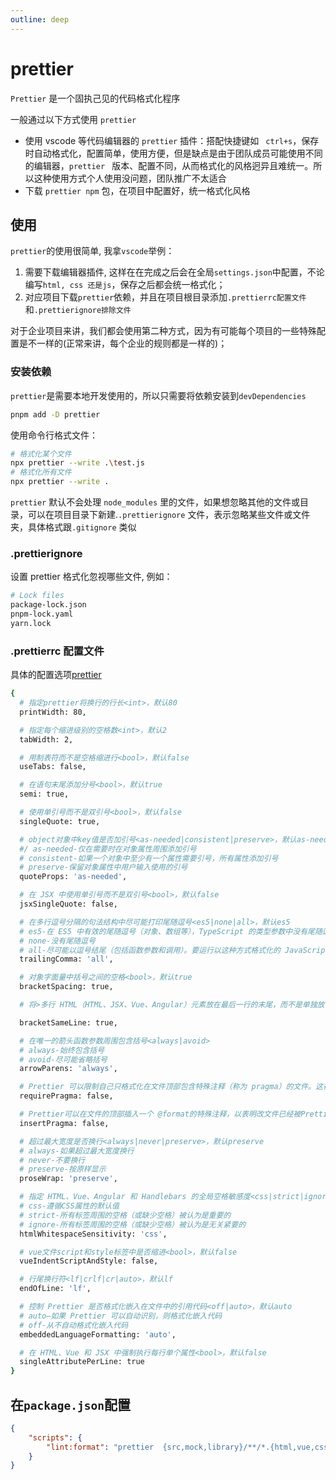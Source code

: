 ```yaml
---
outline: deep
---
```


# prettier

`Prettier` 是一个固执己见的代码格式化程序

一般通过以下方式使用 `prettier`

- 使用 vscode 等代码编辑器的 `prettier` 插件：搭配快捷键如 ` ctrl+s`，保存时自动格式化，配置简单，使用方便，但是缺点是由于团队成员可能使用不同的编辑器，`prettier ` 版本、配置不同，从而格式化的风格迥异且难统一。所以这种使用方式个人使用没问题，团队推广不太适合
- 下载 `prettier npm` 包，在项目中配置好，统一格式化风格

## 使用

`prettier`的使用很简单, 我拿`vscode`举例：

1. 需要下载编辑器插件, 这样在在完成之后会在全局`settings.json`中配置，不论编写`html, css 还是js`，保存之后都会统一格式化；
2. 对应项目下载`prettier`依赖，并且在项目根目录添加`.prettierrc配置文件`和`.prettierignore排除文件`

对于企业项目来讲，我们都会使用第二种方式，因为有可能每个项目的一些特殊配置是不一样的(正常来讲，每个企业的规则都是一样的)；

### 安装依赖

`prettier`是需要本地开发使用的，所以只需要将依赖安装到`devDependencies`

```sh
pnpm add -D prettier
```

使用命令行格式文件：

```bash
# 格式化某个文件
npx prettier --write .\test.js
# 格式化所有文件
npx prettier --write .
```

`prettier` 默认不会处理 `node_modules` 里的文件，如果想忽略其他的文件或目录，可以在项目目录下新建.`.prettierignore` 文件，表示忽略某些文件或文件夹，具体格式跟`.gitignore` 类似

### .prettierignore

设置 prettier 格式化忽视哪些文件, 例如：

```bash
# Lock files
package-lock.json
pnpm-lock.yaml
yarn.lock
```

### .prettierrc 配置文件

具体的配置选项[prettier](https://prettier.io/docs/en/options)

```bash
{
  # 指定prettier将换行的行长<int>，默认80
  printWidth: 80,

  # 指定每个缩进级别的空格数<int>，默认2
  tabWidth: 2,

  # 用制表符而不是空格缩进行<bool>，默认false
  useTabs: false,

  # 在语句末尾添加分号<bool>，默认true
  semi: true,

  # 使用单引号而不是双引号<bool>，默认false
  singleQuote: true,

  # object对象中key值是否加引号<as-needed|consistent|preserve>，默认as-needed
  #/ as-needed-仅在需要时在对象属性周围添加引号
  # consistent-如果一个对象中至少有一个属性需要引号，所有属性添加引号
  # preserve-保留对象属性中用户输入使用的引号
  quoteProps: 'as-needed',

  # 在 JSX 中使用单引号而不是双引号<bool>，默认false
  jsxSingleQuote: false,

  # 在多行逗号分隔的句法结构中尽可能打印尾随逗号<es5|none|all>，默认es5
  # es5-在 ES5 中有效的尾随逗号（对象、数组等），TypeScript 的类型参数中没有尾随逗号
  # none-没有尾随逗号
  # all-尽可能以逗号结尾（包括函数参数和调用）。要运行以这种方式格式化的 JavaScript 代码需要一个支持 ES2017（Node.js 8+ 或现代浏览器）或下层编译的引擎。这还会在 TypeScript 的类型参数中启用尾随逗号（自 2018 年 1 月发布的 TypeScript 2.7 起支持）
  trailingComma: 'all',

  # 对象字面量中括号之间的空格<bool>，默认true
  bracketSpacing: true,

  # 将>多行 HTML（HTML、JSX、Vue、Angular）元素放在最后一行的末尾，而不是单独放在下一行（不适用于自关闭元素）<bool>，默认false

  bracketSameLine: true,

  # 在唯一的箭头函数参数周围包含括号<always|avoid>
  # always-始终包含括号
  # avoid-尽可能省略括号
  arrowParens: 'always',

  # Prettier 可以限制自己只格式化在文件顶部包含特殊注释（称为 pragma）的文件。这在逐渐将大型、未格式化的代码库过渡到 Prettier 时非常有用<bool>
  requirePragma: false,

  # Prettier可以在文件的顶部插入一个 @format的特殊注释，以表明改文件已经被Prettier格式化过了。在使用 --require-pragma参数处理一连串的文件时这个功能将十分有用。如果文件顶部已经有一个doclock，这个选项将新建一行注释，并打上@format标记<bool>，默认false
  insertPragma: false,

  # 超过最大宽度是否换行<always|never|preserve>，默认preserve
  # always-如果超过最大宽度换行
  # never-不要换行
  # preserve-按原样显示
  proseWrap: 'preserve',

  # 指定 HTML、Vue、Angular 和 Handlebars 的全局空格敏感度<css|strict|ignore>，默认css
  # css-遵循CSS属性的默认值
  # strict-所有标签周围的空格（或缺少空格）被认为是重要的
  # ignore-所有标签周围的空格（或缺少空格）被认为是无关紧要的
  htmlWhitespaceSensitivity: 'css',

  # vue文件script和style标签中是否缩进<bool>，默认false
  vueIndentScriptAndStyle: false,

  # 行尾换行符<lf|crlf|cr|auto>，默认lf
  endOfLine: 'lf',

  # 控制 Prettier 是否格式化嵌入在文件中的引用代码<off|auto>，默认auto
  # auto–如果 Prettier 可以自动识别，则格式化嵌入代码
  # off-从不自动格式化嵌入代码
  embeddedLanguageFormatting: 'auto',

  # 在 HTML、Vue 和 JSX 中强制执行每行单个属性<bool>，默认false
  singleAttributePerLine: true
}
```

## 在`package.json`配置

```json
{
	"scripts": {
		"lint:format": "prettier  {src,mock,library}/**/*.{html,vue,css,sass,scss,js,ts,md} --write"
	}
}
```
